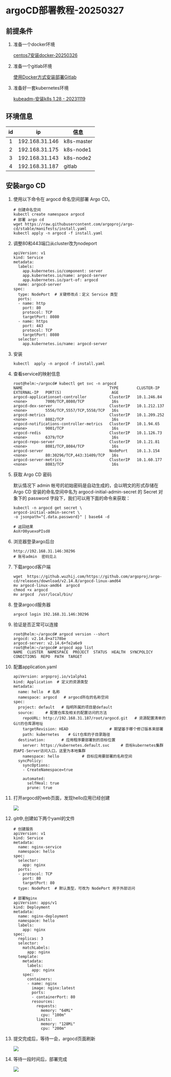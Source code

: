 # argoCD部署教程-20250327

## 前提条件

1. 准备一个docker环境

    [centos7安装docker-20250326](学习笔记/docker/centos7安装docker-20250326.md)
2. 准备一个gitlab环境

    [使用Docker方式安装部署Gitlab](学习笔记/gitlab/使用Docker方式安装部署Gitlab.md)
3. 准备好一套kubernetes环境

    [kubeadm-安装k8s 1.28  - 20231119](学习笔记/kubernetes/kubernetes安装/kubeadm/kubeadm-安装k8s%201.28%20%20-%2020231119.md)

## 环境信息

|id|ip|信息|
| :--: | ----------------| ------------|
|1|192.168.31.146|k8s-master|
|2|192.168.31.175|k8s-node1|
|3|192.168.31.143|k8s-node2|
|4|192.168.31.187|gitlab|

## 安装argo CD

1. 使用以下命令在 argocd 命名空间部署 Argo CD。

    ```shell
    # 创建命名空间
    kubectl create namespace argocd 
    # 部署 argo cd
    wget https://raw.githubusercontent.com/argoproj/argo-cd/stable/manifests/install.yaml
    kubectl apply -n argocd -f install.yaml
    ```

2. 调整80和443端口从cluster改为nodeport

    ```shell
    apiVersion: v1
    kind: Service
    metadata:
      labels:
        app.kubernetes.io/component: server
        app.kubernetes.io/name: argocd-server
        app.kubernetes.io/part-of: argocd
      name: argocd-server
    spec:
      type: NodePort  # 关键修改点：定义 Service 类型
      ports:
      - name: http
        port: 80
        protocol: TCP
        targetPort: 8080
      - name: https
        port: 443
        protocol: TCP
        targetPort: 8080
      selector:
        app.kubernetes.io/name: argocd-server
    ```

3. 安装

    ```shell
    kubectl  apply -n argocd -f install.yaml
    ```

4. 查看service的映射信息

    ```shell
    root@helm:~/argocd# kubectl get svc -n argocd 
    NAME                                      TYPE        CLUSTER-IP     EXTERNAL-IP   PORT(S)                      AGE
    argocd-applicationset-controller          ClusterIP   10.1.246.84    <none>        7000/TCP,8080/TCP            16s
    argocd-dex-server                         ClusterIP   10.1.212.137   <none>        5556/TCP,5557/TCP,5558/TCP   16s
    argocd-metrics                            ClusterIP   10.1.209.252   <none>        8082/TCP                     16s
    argocd-notifications-controller-metrics   ClusterIP   10.1.94.65     <none>        9001/TCP                     16s
    argocd-redis                              ClusterIP   10.1.126.73    <none>        6379/TCP                     16s
    argocd-repo-server                        ClusterIP   10.1.21.81     <none>        8081/TCP,8084/TCP            16s
    argocd-server                             NodePort    10.1.3.154     <none>        80:30296/TCP,443:31409/TCP   16s
    argocd-server-metrics                     ClusterIP   10.1.60.177    <none>        8083/TCP                     16s
    ```

5. 获取 Argo CD 密码

    默认情况下 admin 帐号的初始密码是自动生成的，会以明文的形式存储在 Argo CD 安装的命名空间中名为 argocd-initial-admin-secret 的 Secret 对象下的 password 字段下，我们可以用下面的命令来获取：

    ```shell
    kubectl -n argocd get secret \
    argocd-initial-admin-secret \
    -o jsonpath="{.data.password}" | base64 -d

    # 返回结果
    AoXrO0yuexoPIsd8
    ```

6. 浏览器登录argo后台

    ```shell
    http://192.168.31.146:30296
    # 账号admin  密码见上
    ```

7. 下载argocd客户端

    ```shell
    wget  https://github.wuzhij.com/https://github.com/argoproj/argo-cd/releases/download/v2.14.8/argocd-linux-amd64
    mv argocd-linux-amd64  argocd
    chmod +x argocd
    mv argocd  /usr/local/bin/
    ```

8. 登录argocd服务器

    ```shell
    argocd login 192.168.31.146:30296
    ```
9. 验证是否正常可以连接

    ```shell
    root@helm:~/argocd# argocd version --short
    argocd: v2.14.8+a7178be
    argocd-server: v2.14.6+fe2a6e9
    root@helm:~/argocd# argocd app list
    NAME  CLUSTER  NAMESPACE  PROJECT  STATUS  HEALTH  SYNCPOLICY  CONDITIONS  REPO  PATH  TARGET
    ```

10. 配置application.yaml

     ```shell
     apiVersion: argoproj.io/v1alpha1
     kind: Application  # 定义的资源类型
     metadata:
       name: hello  # 名称
       namespace: argocd   # argocd所在的名称空间
     spec:
       project: default   # 指明所属的项目是default
       source:     # 配置仓库及相关的配置访问的方法
         repoURL: http://192.168.31.187/root/argocd.git   # 资源配置清单的Git的仓库源地址
         targetRevision: HEAD                  # 期望基于哪个修订版本来部署 
         path: kubernetes    # Git仓库的子目录路径
       destination:       # 应用程序要部署到的目标位置
         server: https://kubernetes.default.svc     # 目标kubernetes集群的API-Server访问入口，这里为本地集群
         namespace: hello          # 目标应用要部署的名称空间
       syncPolicy:
         syncOptions:
         - CreateNamespace=true

         automated:
           selfHeal: true
           prune: true
     ```

11. 打开argocd的web页面，发现hello应用已经创建

     ![](http://viphtl.duckdns.org:15002/i/2025/03/27/67e43b5ea6baa.png)

12. git中,创建如下两个yaml的文件

     ```shell
     # 创建服务
     apiVersion: v1
     kind: Service
     metadata:
       name: nginx-service
       namespace: hello
     spec:
       selector:
         app: nginx
       ports:
       - protocol: TCP
         port: 80
         targetPort: 80
       type: NodePort  # 默认类型，可改为 NodePort 用于外部访问
     ```

     ```shell
     # 部署Nginx
     apiVersion: apps/v1
     kind: Deployment
     metadata:
       name: nginx-deployment
       namespace: hello
       labels:
         app: nginx
     spec:
       replicas: 3
       selector:
         matchLabels:
           app: nginx
       template:
         metadata:
           labels:
             app: nginx
         spec:
           containers:
           - name: nginx
             image: nginx:latest
             ports:
             - containerPort: 80
             resources:
               requests:
                 memory: "64Mi"
                 cpu: "100m"
               limits:
                 memory: "128Mi"
                 cpu: "200m"
     ```

13. 提交完成后，等待一会，argocd页面刷新

     ![](http://viphtl.duckdns.org:15002/i/2025/03/27/67e43ce31bdca.png)

14. 等待一段时间后，部署完成

     ![](http://viphtl.duckdns.org:15002/i/2025/03/27/67e43e1c7f16e.png)
